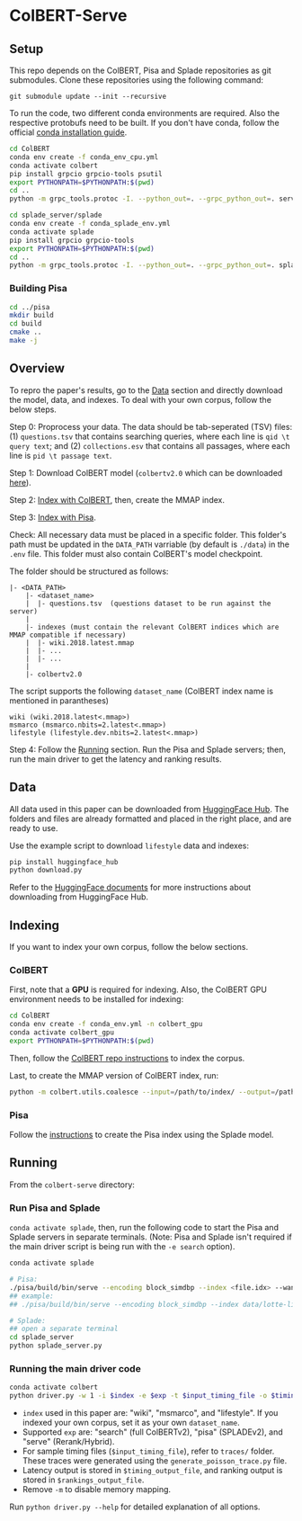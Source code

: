 # ColBERT-Serve

## Setup
This repo depends on the ColBERT, Pisa and Splade repositories as git submodules. Clone these repositories using the following command:
```
git submodule update --init --recursive
```
To run the code, two different conda environments are required. Also the respective protobufs need to be built. If you don't have conda, follow the official [conda installation guide](https://docs.anaconda.com/anaconda/install/linux/#installation).
```bash
cd ColBERT
conda env create -f conda_env_cpu.yml
conda activate colbert
pip install grpcio grpcio-tools psutil
export PYTHONPATH=$PYTHONPATH:$(pwd)
cd ..
python -m grpc_tools.protoc -I. --python_out=. --grpc_python_out=. server.proto 
```
```bash
cd splade_server/splade
conda env create -f conda_splade_env.yml
conda activate splade
pip install grpcio grpcio-tools
export PYTHONPATH=$PYTHONPATH:$(pwd)
cd .. 
python -m grpc_tools.protoc -I. --python_out=. --grpc_python_out=. splade.proto 
```

### Building Pisa
```bash
cd ../pisa
mkdir build
cd build
cmake ..
make -j 
```

## Overview
To repro the paper's results, go to the [Data](#data) section and directly download the model, data, and indexes. To deal with your own corpus, follow the below steps.

Step 0: Proprocess your data. The data should be tab-seperated (TSV) files: (1) `questions.tsv` that contains searching queries, where each line is `qid \t query text`; and (2) `collections.esv` that contains all passages, where each line is `pid \t passage text`.

Step 1: Download ColBERT model (`colbertv2.0` which can be downloaded [here](https://downloads.cs.stanford.edu/nlp/data/colbert/colbertv2/colbertv2.0.tar.gz)).

Step 2: [Index with ColBERT](#colbert), then, create the MMAP index.

Step 3: [Index with Pisa](#pisa).

Check: All necessary data must be placed in a specific folder. This folder's path must be updated in the `DATA_PATH` varriable (by default is `./data`) in the `.env` file. This folder must also contain ColBERT's model checkpoint.

The folder should be structured as follows:
```
|- <DATA_PATH>
    |- <dataset_name> 
    |  |- questions.tsv  (questions dataset to be run against the server)
    |
    |- indexes (must contain the relevant ColBERT indices which are MMAP compatible if necessary)
    |  |- wiki.2018.latest.mmap
    |  |- ...
    |  |- ...
    |
    |- colbertv2.0
```
The script supports the following `dataset_name` (ColBERT index name is mentioned in parantheses)
```
wiki (wiki.2018.latest<.mmap>)
msmarco (msmarco.nbits=2.latest<.mmap>)
lifestyle (lifestyle.dev.nbits=2.latest<.mmap>)
```

Step 4: Follow the [Running](#running) section. Run the Pisa and Splade servers; then, run the main driver to get the latency and ranking results.

## Data
All data used in this paper can be downloaded from [HuggingFace Hub](https://huggingface.co/colbert-ir/colbert_serve/tree/main). The folders and files are already formatted and placed in the right place, and are ready to use.

Use the example script to download `lifestyle` data and indexes:
```bash
pip install huggingface_hub
python download.py
```

Refer to the [HuggingFace documents](https://huggingface.co/docs/huggingface_hub/v0.25.2/en/package_reference/file_download#huggingface_hub.snapshot_download) for more instructions about downloading from HuggingFace Hub. 


## Indexing
If you want to index your own corpus, follow the below sections.

### ColBERT
First, note that a **GPU** is required for indexing. Also, the ColBERT GPU environment needs to be installed for indexing:
```bash
cd ColBERT
conda env create -f conda_env.yml -n colbert_gpu
conda activate colbert_gpu
export PYTHONPATH=$PYTHONPATH:$(pwd)
```

Then, follow the [ColBERT repo instructions](https://github.com/stanford-futuredata/ColBERT/tree/main?tab=readme-ov-file#indexing) to index the corpus.

Last, to create the MMAP version of ColBERT index, run:
```bash
python -m colbert.utils.coalesce --input=/path/to/index/ --output=/path/to/index.mmap/
```

### Pisa
Follow the [instructions](https://gist.github.com/saarthaks/4ef756f345b478d7e96b107dea506217) to create the Pisa index using the Splade model.




## Running
From the `colbert-serve` directory:

### Run Pisa and Splade

`conda activate splade`, then, run the following code to start the Pisa and Splade servers in separate terminals. (Note: Pisa and Splade isn't required if the main driver script is being run with the `-e search` option).

```bash
conda activate splade

# Pisa:
./pisa/build/bin/serve --encoding block_simdbp --index <file.idx> --wand <file.bmw> --documents <file.docmap> --terms <file.termmap> --algorithm maxscore --scorer quantized --weighted
## example:
## ./pisa/build/bin/serve --encoding block_simdbp --index data/lotte-lifestyle-pisa-index/lotte-lifestyle-index.block_simdbp.idx --wand data/lotte-lifestyle-pisa-index/lotte-lifestyle-index.fixed-40.bmw --documents data/lotte-lifestyle-pisa-index/lotte-lifestyle-index.docmap --terms data/lotte-lifestyle-pisa-index/lotte-lifestyle-index.termmap --algorithm maxscore --scorer quantized --weighted

# Splade:
## open a separate terminal
cd splade_server
python splade_server.py
```

### Running the main driver code
```bash
conda activate colbert
python driver.py -w 1 -i $index -e $exp -t $input_timing_file -o $timing_output_file -r $rankings_output_file -m
```
- `index` used in this paper are: "wiki", "msmarco", and "lifestyle". If you indexed your own corpus, set it as your own `dataset_name`.
- Supported `exp` are: "search" (full ColBERTv2), "pisa" (SPLADEv2), and "serve" (Rerank/Hybrid). 
- For sample timing files (`$input_timing_file`), refer to `traces/` folder. These traces were generated using the `generate_poisson_trace.py` file. 
- Latency output is stored in `$timing_output_file`, and ranking output is stored in `$rankings_output_file`.
- Remove `-m` to disable memory mapping.

Run `python driver.py --help` for detailed explanation of all options.
